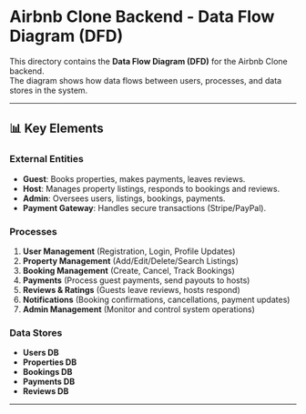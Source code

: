 # Airbnb Clone Backend - Data Flow Diagram (DFD)

This directory contains the **Data Flow Diagram (DFD)** for the Airbnb Clone backend.  
The diagram shows how data flows between users, processes, and data stores in the system.

---

## 📊 Key Elements

### External Entities
- **Guest**: Books properties, makes payments, leaves reviews.  
- **Host**: Manages property listings, responds to bookings and reviews.  
- **Admin**: Oversees users, listings, bookings, payments.  
- **Payment Gateway**: Handles secure transactions (Stripe/PayPal).  

### Processes
1. **User Management** (Registration, Login, Profile Updates)  
2. **Property Management** (Add/Edit/Delete/Search Listings)  
3. **Booking Management** (Create, Cancel, Track Bookings)  
4. **Payments** (Process guest payments, send payouts to hosts)  
5. **Reviews & Ratings** (Guests leave reviews, hosts respond)  
6. **Notifications** (Booking confirmations, cancellations, payment updates)  
7. **Admin Management** (Monitor and control system operations)  

### Data Stores
- **Users DB**  
- **Properties DB**  
- **Bookings DB**  
- **Payments DB**  
- **Reviews DB**  

---

